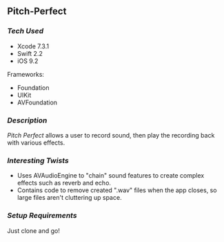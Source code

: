 ## Pitch-Perfect

### *Tech Used*
* Xcode 7.3.1  
* Swift 2.2  
* iOS 9.2  

Frameworks:  
- Foundation  
- UIKit  
- AVFoundation  


### *Description*
*Pitch Perfect* allows a user to record sound, then play the recording back with various effects.

### *Interesting Twists*
- Uses AVAudioEngine to "chain" sound features to create complex effects such as reverb and echo.
- Contains code to remove created ".wav" files when the app closes, so large files aren't cluttering up space. 

### *Setup Requirements*
Just clone and go!
